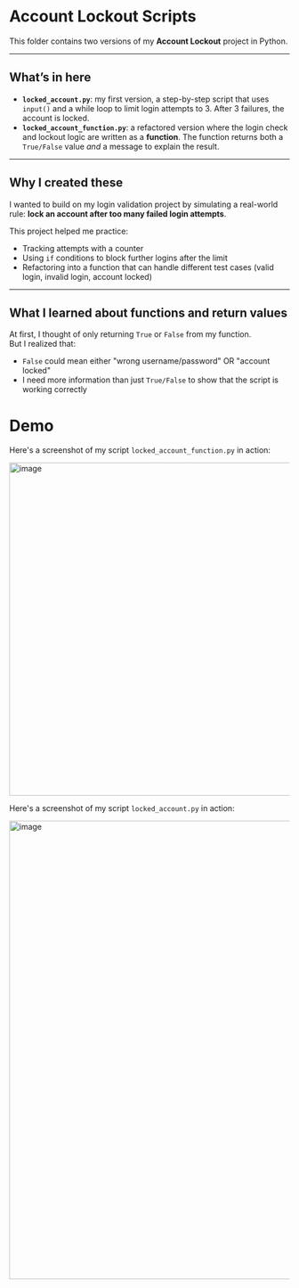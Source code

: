 # Account Lockout Scripts  

This folder contains two versions of my **Account Lockout** project in Python.  

---

## What’s in here  
- **`locked_account.py`**: my first version, a step-by-step script that uses `input()` and a while loop to limit login attempts to 3. After 3 failures, the account is locked.  
- **`locked_account_function.py`**: a refactored version where the login check and lockout logic are written as a **function**. The function returns both a `True/False` value *and* a message to explain the result.  

---

## Why I created these  
I wanted to build on my login validation project by simulating a real-world rule: **lock an account after too many failed login attempts**.  

This project helped me practice:  
- Tracking attempts with a counter  
- Using `if` conditions to block further logins after the limit  
- Refactoring into a function that can handle different test cases (valid login, invalid login, account locked)  

---

## What I learned about functions and return values  
At first, I thought of only returning `True` or `False` from my function.  
But I realized that:  
- `False` could mean either "wrong username/password" OR "account locked"  
- I need more information than just `True/False` to show that the script is working correctly

# Demo

Here's a screenshot of my script `locked_account_function.py` in action: 

<img width="1645" height="598" alt="image" src="https://github.com/user-attachments/assets/4d9d3ec8-500c-4258-b5d4-5c6ff044e8c2" />

Here's a screenshot of my script `locked_account.py` in action:

<img width="1606" height="823" alt="image" src="https://github.com/user-attachments/assets/50dfe97a-1cd5-480e-ae80-ddf99089ce79" />

